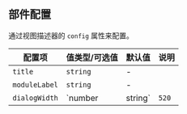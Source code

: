 ## 部件配置

通过视图描述器的 `config` 属性来配置。

| 配置项 | 值类型/可选值 | 默认值 | 说明 |
| --- | --- | --- | --- |
| `title` | `string` | - |  |
| `moduleLabel` | `string` | - |  |
| `dialogWidth` | `number | string` | `520` |  |
